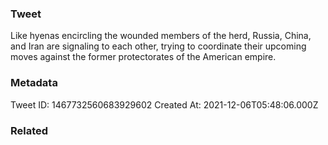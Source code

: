### Tweet
Like hyenas encircling the wounded members of the herd, Russia, China, and Iran are signaling to each other, trying to coordinate their upcoming moves against the former protectorates of the American empire.

### Metadata
Tweet ID: 1467732560683929602
Created At: 2021-12-06T05:48:06.000Z

### Related

